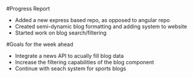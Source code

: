 #Progress Report
- Added a new express based repo, as opposed to angular repo
- Created semi-dynamic blog formatting and adding system to website
- Started work on blog search/filtering

#Goals for the week ahead
- Integrate a news API to acually fill blog data
- Increase the filtering capabilities of the blog component
- Continue with seach system for sports blogs 
